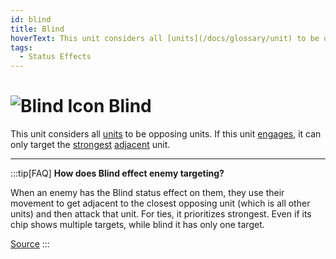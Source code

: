 ```yaml
---
id: blind
title: Blind
hoverText: This unit considers all [units](/docs/glossary/unit) to be opposing units. If this unit [engages](/docs/battles/adventurer-turn/engage), it can only target the [strongest](/docs/glossary/strongest) [adjacent](/docs/glossary/adjacent) unit.
tags:
  - Status Effects
---
```


# <img src="/icons/blind.svg" alt="Blind Icon" /> Blind

This unit considers all [units](/docs/glossary/unit) to be opposing units. If this unit [engages](/docs/battles/adventurer-turn/engage), it can only target the [strongest](/docs/glossary/strongest) [adjacent](/docs/glossary/adjacent) unit.

---

:::tip[FAQ]
**How does Blind effect enemy targeting?**

When an enemy has the Blind status effect on them, they use their movement to get adjacent to the closest opposing unit (which is all other units) and then attack that unit. For ties, it prioritizes strongest. Even if its chip shows multiple targets, while blind it has only one target.

<a href="https://support.chiptheorygames.com/support/solutions/articles/33000293226" target="_blank">Source</a>
:::

